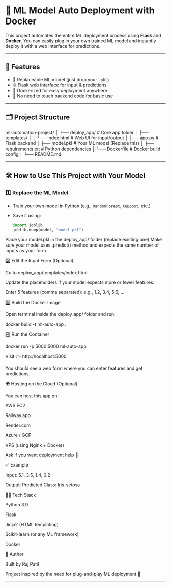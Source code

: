 
# 🤖 ML Model Auto Deployment with Docker

This project automates the entire ML deployment process using **Flask** and **Docker**. You can easily plug in your own trained ML model and instantly deploy it with a web interface for predictions.

---

## 🚀 Features

- 🔁 Replaceable ML model (just drop your `.pkl`)
- 🌐 Flask web interface for input & predictions
- 🐳 Dockerized for easy deployment anywhere
- 🧠 No need to touch backend code for basic use

---

## 🗂️ Project Structure

ml-automation-project/ │
├── deploy_app/ # Core app folder │ 
├── templates/ │
│ └── index.html # Web UI for input/output │ 
├── app.py # Flask backend │ 
├── model.pkl # Your ML model (Replace this) │ 
├── requirements.txt # Python dependencies │ 
└── Dockerfile # Docker build config │ 
└── README.md

---

## 🛠️ How to Use This Project with Your Model

### 1️⃣ Replace the ML Model

- Train your own model in Python (e.g., `RandomForest`, `XGBoost`, etc.)

- Save it using:
  ```python
  import joblib
  joblib.dump(model, "model.pkl")
Place your model.pkl in the deploy_app/ folder (replace existing one)
Make sure your model uses .predict() method and expects the same number of inputs as your form.

2️⃣ Edit the Input Form (Optional)

Go to deploy_app/templates/index.html

Update the placeholders if your model expects more or fewer features:

Enter 5 features (comma separated):
e.g., 1.2, 3.4, 5.6, ...

3️⃣ Build the Docker Image

Open terminal inside the deploy_app/ folder and run:

docker build -t ml-auto-app .

4️⃣ Run the Container

docker run -p 5000:5000 ml-auto-app

Visit 👉 http://localhost:5000

You should see a web form where you can enter features and get predictions.

🌍 Hosting on the Cloud (Optional)

You can host this app on:

AWS EC2

Railway.app

Render.com

Azure / GCP

VPS (using Nginx + Docker)

Ask if you want deployment help 🚀


✅ Example

Input: 5.1, 3.5, 1.4, 0.2

Output: Predicted Class: Iris-setosa

👨‍💻 Tech Stack

Python 3.9

Flask

Jinja2 (HTML templating)

Scikit-learn (or any ML framework)

Docker

🧠 Author

Built  by Raj Patil

Project inspired by the need for plug-and-play ML deployment 🚀



---


